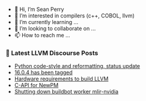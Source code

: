 - 👋 Hi, I’m Sean Perry
- 👀 I’m interested in compilers (c++, COBOL, llvm)
- 🌱 I’m currently learning ...
- 💞️ I’m looking to collaborate on ...
- 📫 How to reach me ...

<!---
s66perry/s66perry is a ✨ special ✨ repository because its `README.md` (this file) appears on your GitHub profile.
You can click the Preview link to take a look at your changes.
--->
### 📕 Latest LLVM Discourse Posts

<!-- DISCOURSE-LLVM:START -->
- [Python code-style and reformatting, status update](https://discourse.llvm.org/t/python-code-style-and-reformatting-status-update/70641#post_9)
- [16.0.4 has been tagged](https://discourse.llvm.org/t/16-0-4-has-been-tagged/70693#post_2)
- [Hardware requirements to build LLVM](https://discourse.llvm.org/t/hardware-requirements-to-build-llvm/70675#post_4)
- [C-API for NewPM](https://discourse.llvm.org/t/c-api-for-newpm/70561#post_6)
- [Shutting down buildbot worker mlir-nvidia](https://discourse.llvm.org/t/shutting-down-buildbot-worker-mlir-nvidia/70697#post_1)
<!-- DISCOURSE-LLVM:END -->

